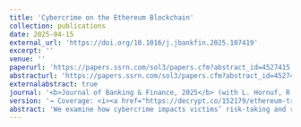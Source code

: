 ```yaml
---
title: 'Cybercrime on the Ethereum Blockchain'
collection: publications
date: 2025-04-15
external_url: 'https://doi.org/10.1016/j.jbankfin.2025.107419'
excerpt: ''
venue: ''
paperurl: 'https://papers.ssrn.com/sol3/papers.cfm?abstract_id=4527415'
abstracturl: 'https://papers.ssrn.com/sol3/papers.cfm?abstract_id=4527415'
externalabstract: true
journal: '<b>Journal of Banking & Finance, 2025</b> (with L. Hornuf, R. Nam, Y. Yuan)'
version: '→ Coverage: <i><a href="https://decrypt.co/152179/ethereum-traders-make-more-money-after-being-scammed">Decrypt</a></i>, <i><a href="https://www.cointribune.com/en/crypto-ethereum-lempire-du-cybercrime-2/">CoinTribune</a>, <i><a href="https://sites.duke.edu/thefinregblog/2023/09/06/cybercrime-on-the-ethereum-blockchain/">Duke Law School</a></i> <br/></i> → <i>Best Paper Awards: PDW for Financial Market Misconduct SI in the Journal of Banking and Finance, British Academy of Management, IHS at George Mason University</i>'
abstract: 'We examine how cybercrime impacts victims’ risk-taking and returns. Our difference-in-differences analysis of a sample of victims and matched non-victims is in line with prospect theory and suggests that victims increase their long-term total risk-taking after losing part of their wealth. Victims also earn lower risk-adjusted returns in the post-cybercrime period. Victims’ long-term total risk-taking increases because they increase diversifiable risk in the long term. The increased diversifiable risk correlates with victims’ withdrawal from altcoins after cybercrime. At the same time, the reduction in risk-adjusted returns correlates with increased trading activity and churn, due plausibly to managing cybercrime exposure. In the cross-section of Ethereum addresses, we show that the most affluent victims take a systematic approach to restore their pre-cybercrime wealth level, while the least affluent victims turn into gamblers. Finally, a parsimonious forensic model explains a good part of the addresses’ probability of being involved in cybercrime, on both the victim and the cybercriminal side.'
---
```

